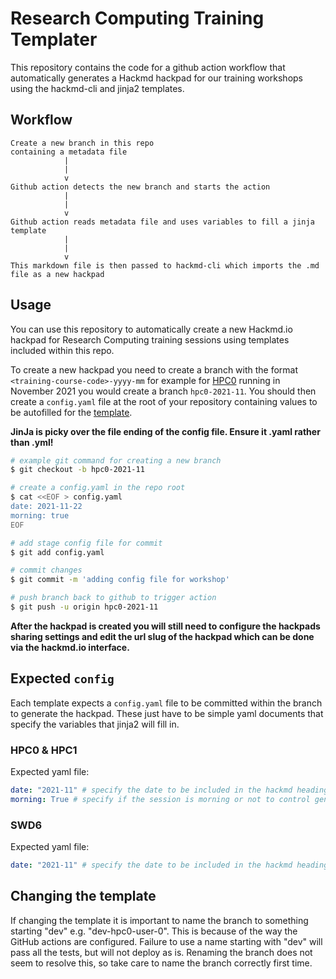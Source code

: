# Research Computing Training Templater

This repository contains the code for a github action workflow that automatically generates a Hackmd hackpad for 
our training workshops using the hackmd-cli and jinja2 templates.

## Workflow

```
Create a new branch in this repo
containing a metadata file
            |
            |
            v
Github action detects the new branch and starts the action
            |  
            |
            v
Github action reads metadata file and uses variables to fill a jinja template
            |
            |
            v
This markdown file is then passed to hackmd-cli which imports the .md file as a new hackpad
```

## Usage

You can use this repository to automatically create a new Hackmd.io hackpad for Research Computing training sessions using templates included within this repo.

To create a new hackpad you need to create a branch with the format `<training-course-code>-yyyy-mm` for example for [HPC0](https://arc.leeds.ac.uk/training/courses/hpc0/) running in November 2021 you would create a branch `hpc0-2021-11`. You should then create a `config.yaml` file at the root of your repository containing values to be autofilled for the [template](#expected-config).

**JinJa is picky over the file ending of the config file. Ensure it .yaml rather than .yml!**

```bash
# example git command for creating a new branch
$ git checkout -b hpc0-2021-11

# create a config.yaml in the repo root
$ cat <<EOF > config.yaml
date: 2021-11-22
morning: true
EOF

# add stage config file for commit
$ git add config.yaml

# commit changes
$ git commit -m 'adding config file for workshop'

# push branch back to github to trigger action
$ git push -u origin hpc0-2021-11

```

**After the hackpad is created you will still need to configure the hackpads sharing settings and edit the url slug of the hackpad which can be done via the hackmd.io interface.**

## Expected `config`

Each template expects a `config.yaml` file to be committed within the branch to generate the hackpad. These just have to be simple
yaml documents that specify the variables that jinja2 will fill in.

### HPC0 & HPC1

Expected yaml file:

```yaml
date: "2021-11" # specify the date to be included in the hackmd heading
morning: True # specify if the session is morning or not to control generated agenda timings
```

### SWD6

Expected yaml file:

```yaml
date: "2021-11" # specify the date to be included in the hackmd heading
```

## Changing the template

If changing the template it is important to name the branch to something starting "dev" e.g. "dev-hpc0-user-0". This is because of the way the GitHub actions are configured. Failure to use a name starting with "dev" will pass all the tests, but will not deploy as is. Renaming the branch does not seem to resolve this, so take care to name the branch correctly first time.
